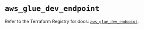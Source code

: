# `aws_glue_dev_endpoint`

Refer to the Terraform Registry for docs: [`aws_glue_dev_endpoint`](https://registry.terraform.io/providers/hashicorp/aws/6.6.0/docs/resources/glue_dev_endpoint).
